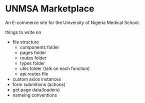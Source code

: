 # UNMSA Marketplace

An E-commerce site for the University of Nigeria Medical School.

things to write on

- file structure
  - components folder
  - pages folder
  - routes folder
  - types folder
  - utils folder (talk on each function)
  - api.routes file
- custom axios instances
- form submitions (actions)
- get page data(loaders)
- nameing conventions
